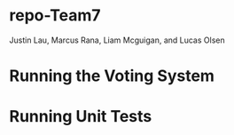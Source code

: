 # repo-Team7
Justin Lau, Marcus Rana, Liam Mcguigan, and Lucas Olsen

# Running the Voting System


# Running Unit Tests
